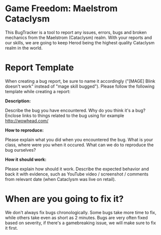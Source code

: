 # Game Freedom: Maelstrom Cataclysm

This BugTracker is a tool to report any issues, errors, bugs and broken mechanics from the Maelstrom (Cataclysm) realm. With your reports and our skills,
we are going to keep Herod being the highest quality Cataclysm realm in the world.

# Report Template
When creating a bug report, be sure to name it accordingly ("[MAGE] Blink doesn't work" instead of "mage skill bugged"). Please follow the following template while creating a report:

**Description:**

Describe the bug you have encountered. Why do you think it's a bug? 
Enclose links to things related to the bug using for example http://wowhead.com/

**How to reproduce:**

Please explain what you did when you encountered the bug. What is your class, where were you when it occured. What can we do to reproduce the bug ourselves?

**How it should work:**

Please explain how should it work. Describe the expected behavior and back it with evidence, such as YouTube video / screenshot / comments from relevant date (when Cataclysm was live on retail).

# When are you going to fix it?

We don't always fix bugs chronologically. Some bugs take more time to fix, while others take even as short as 2 minutes. Bugs are very often fixed based on severity, if there's a gamebreaking issue, we will make sure to fix it first.



